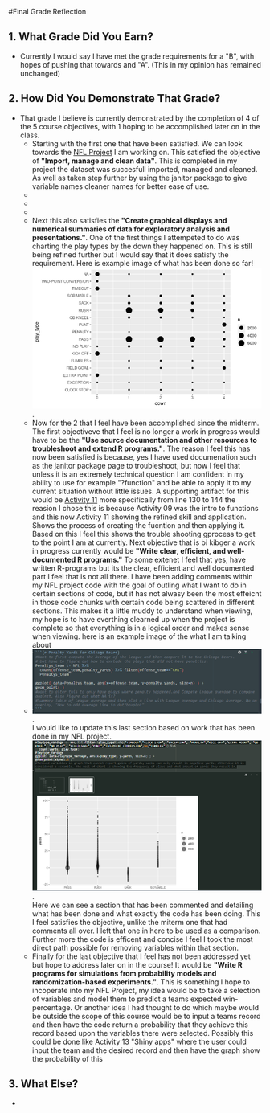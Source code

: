 #Final Grade Reflection
## 1. What Grade Did You Earn?
- Currently I would say I have met the grade requirements for a "B", with hopes of pushing that towards and "A". (This in my opinion has remained unchanged)
## 2. How Did You Demonstrate That Grade?
- That grade I believe is currently demonstrated by the completion of 4 of the 5 course objectives, with 1 hoping to be accomplished later on in the class.
  - Starting with the first one that have been satisfied. We can look towards the [NFL Project](https://github.com/JADunivan5/STA418_Project/blob/main/NFL_Project.md#reading-in-data) I am working on. This satisfied the objective of **"Import, manage and clean data"**. This is completed in my project the dataset was succesfull imported, managed and cleaned. As well as taken step further by using the janitor package to give variable names cleaner names for better ease of use. 
  - 
  - 
  - 
  - Next this also satisfies the **"Create graphical displays and numerical summaries of data for exploratory analysis and presentations."**. One of the first things I attempeted to do was charting the play types by the down they happened on. This is still being refined further but I would say that it does satisfy the requirement. Here is example image of what has been done so far! ![alt text](MidtermImage.png "Title").
  - Now for the 2 that I feel have been accomplished since the midterm. The first objectiveve that I feel is no longer a work in progress would have to be the **"Use source documentation and other resources to troubleshoot and extend R programs."**. The reason I feel this has now been satisfied is because, yes I have used documenation such as the janitor package page to troubleshoot, but now I feel that unless it is an extremely technical question I am confident in my ability to use for example "?function" and be able to apply it to my current situation without little issues. A supporting artifact for this would be [Activity 11](https://github.com/JADunivan5/activity11-simulation/blob/main/activity11-simulation.Rmd) more specifically from line 130 to 144 the reasion I chose this is because Activity 09 was the intro to functions and this now Activity 11 showing the refined skill and application. Shows the process of creating the fucntion and then applying it. Based on this I feel this shows the trouble shooting gprocess to get to the point I am at currently. Next objective that is bi kibger a  work in progress currently would be **"Write clear, efficient, and well-documented R programs."** To some extenet I feel that yes, have written R-programs but its the clear, efficient and well documented part I feel that is not all there. I have been adding comments within my NFL project code with the goal of outling what I want to do in certain sections of code, but it has not alwasy been the most effeicnt in those code chunks with certain code being scattered in different sections. This makes it a little muddy to understand when viewing, my hope is to have everthing clearned up when the project is complete so that everything is in a logical order and makes sense when viewing. here is an example image of the what I am talking about 
  - ![alt text](Chaos.png "title").  
I would like to update this last section based on work that has been done in my NFL project.
![alt text](Clean.png "title").  
Here we can see a section that has been commented and detailing what has been done and what exactly the code has been doing. This I feel satisfies the objective, unlike the miterm one that had comments all over. I left that one in here to be used as a comparison. Further more the code is efficent and concise I feel I took the most direct path possible for removing variables within that section.
  - Finally for the last objective that I feel has not been addressed yet but hope to address later on in the course! It would be **"Write R programs for simulations from probability models and randomization-based experiments."**. This is something I hope to incoperate into my NFL Project, my idea would be to take a selection of variables and model them to predict a teams expected win-percentage. Or another idea I had thought to do which maybe would be outside the scope of this course would be to input a teams record and then have the code return a probability that they achieve this record based upon the variables there were selected. Possibly this could be done like Activity 13 "Shiny apps" where the user could input the team and the desired record and then have the graph show the probability of this

## 3. What Else?
- 
